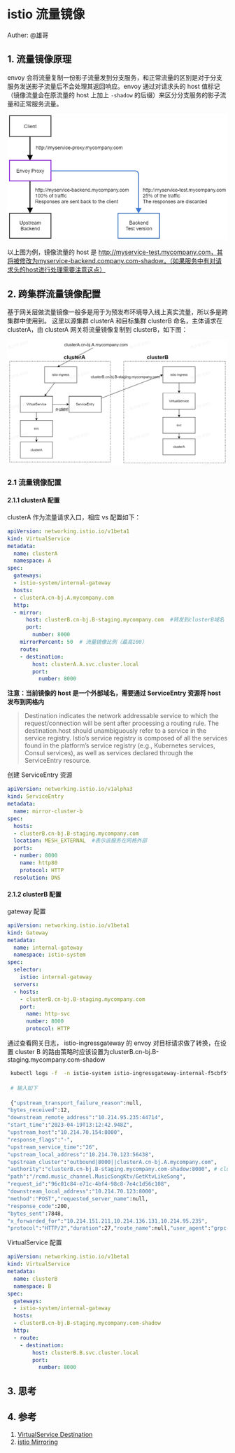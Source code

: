 # istio 流量镜像

Auther: @雄哥

## 1. 流量镜像原理

envoy 会将流量复制一份影子流量发到分支服务，和正常流量的区别是对于分支服务发送影子流量后不会处理其返回响应。envoy 通过对请求头的 host 值标记（镜像流量会在原流量的 host 上加上 `-shadow` 的后缀）来区分分支服务的影子流量和正常服务流量。

![istio流量镜像图][istio流量镜像图]

以上图为例，镜像流量的 host 是 http://myservice-test.mycompany.com，其将被修改为myservice-backend.company.com-shadow。（如果服务中有对请求头的host进行处理需要注意这点）

## 2. 跨集群流量镜像配置

基于网关层做流量镜像一般多是用于为预发布环境导入线上真实流量，所以多是跨集群中使用到。
这里以源集群 clusterA 和目标集群 clusterB 命名，主体请求在 clusterA，由 clusterA 网关将流量镜像复制到 clusterB，如下图：

![istio流量镜像拓扑]

### 2.1 流量镜像配置

#### 2.1.1 clusterA 配置

clusterA 作为流量请求入口，相应 vs 配置如下：

```yaml
apiVersion: networking.istio.io/v1beta1
kind: VirtualService
metadata:
  name: clusterA
  namespace: A
spec:
  gateways:
  - istio-system/internal-gateway
  hosts:
  - clusterA.cn-bj.A.mycompany.com
  http:
  - mirror:
      host: clusterB.cn-bj.B-staging.mycompany.com  #转发到clusterB域名
      port:
        number: 8000
    mirrorPercent: 50  # 流量镜像比例（最高100）
    route:
    - destination:
        host: clusterA.A.svc.cluster.local
        port:
          number: 8000
```

**注意：当前镜像的 host 是一个外部域名，需要通过 ServiceEntry 资源将 host 发布到网格内**

> Destination indicates the network addressable service to which the request/connection will be sent after processing a routing rule. The destination.host should unambiguously refer to a service in the service registry. Istio’s service registry is composed of all the services found in the platform’s service registry (e.g., Kubernetes services, Consul services), as well as services declared through the ServiceEntry resource.

创建 ServiceEntry 资源

```yaml
apiVersion: networking.istio.io/v1alpha3
kind: ServiceEntry
metadata:
  name: mirror-cluster-b
spec:
  hosts:
  - clusterB.cn-bj.B-staging.mycompany.com
  location: MESH_EXTERNAL  #表示该服务在网格外部
  ports:
  - number: 8000
    name: http80
    protocol: HTTP
  resolution: DNS
```

#### 2.1.2 clusterB 配置

gateway 配置

```yaml
apiVersion: networking.istio.io/v1beta1
kind: Gateway
metadata:
  name: internal-gateway
  namespace: istio-system
spec:
  selector:
    istio: internal-gateway
  servers:
  - hosts:
    - clusterB.cn-bj.B-staging.mycompany.com
    port:
      name: http-svc
      number: 8000
      protocol: HTTP
```

通过查看网关日志， istio-ingressgateway 的 envoy 对目标请求做了转换，在设置 cluster B 的路由策略时应该设置为clusterB.cn-bj.B-staging.mycompany.com-shadow

```bash
 kubectl logs -f  -n istio-system istio-ingressgateway-internal-f5cbf5f84-nx45b --tail=10|grep shadow

 # 输入如下

 {"upstream_transport_failure_reason":null,
"bytes_received":12,
"downstream_remote_address":"10.214.95.235:44714",
"start_time":"2023-04-19T13:12:42.948Z",
"upstream_host":"10.214.70.154:8000",
"response_flags":"-",
"upstream_service_time":"26",
"upstream_local_address":"10.214.70.123:56438",
"upstream_cluster":"outbound|8000||clusterA.cn-bj.A.mycompany.com",
"authority":"clusterB.cn-bj.B-staging.mycompany.com-shadow:8000", # clusterB.cn-bj.B-staging.mycompany.com -> clusterB.cn-bj.B-staging.mycompany.com-shadow
"path":"/rcmd.music_channel.MusicSongKtv/GetKtvLikeSong",
"request_id":"96c01c84-e71c-4bf4-98c8-7e4c1d56c108",
"downstream_local_address":"10.214.70.123:8000",
"method":"POST","requested_server_name":null,
"response_code":200,
"bytes_sent":7848,
"x_forwarded_for":"10.214.151.211,10.214.136.131,10.214.95.235",
"protocol":"HTTP/2","duration":27,"route_name":null,"user_agent":"grpc-go/1.49.0-dev"}
```

VirtualService 配置

```yaml
apiVersion: networking.istio.io/v1beta1
kind: VirtualService
metadata:
  name: clusterB
  namespace: B
spec:
  gateways: 
  - istio-system/internal-gateway
  hosts:
  - clusterB.cn-bj.B-staging.mycompany.com-shadow
  http:
  - route:
    - destination:
        host: clusterB.B.svc.cluster.local
        port:
          number: 8000
```

## 3. 思考



## 4. 参考

1. [VirtualService Destination](https://istio.io/latest/docs/reference/config/networking/virtual-service/#Destination)
2. [istio Mirroring](https://istio.io/latest/docs/tasks/traffic-management/mirroring/)


[istio流量镜像图]: /images/istio流量镜像图.jpeg
[istio流量镜像拓扑]: /images/istio%E6%B5%81%E9%87%8F%E9%95%9C%E5%83%8F%E6%B5%81%E9%87%8F%E6%8B%93%E6%89%91%E5%9B%BE.jpg